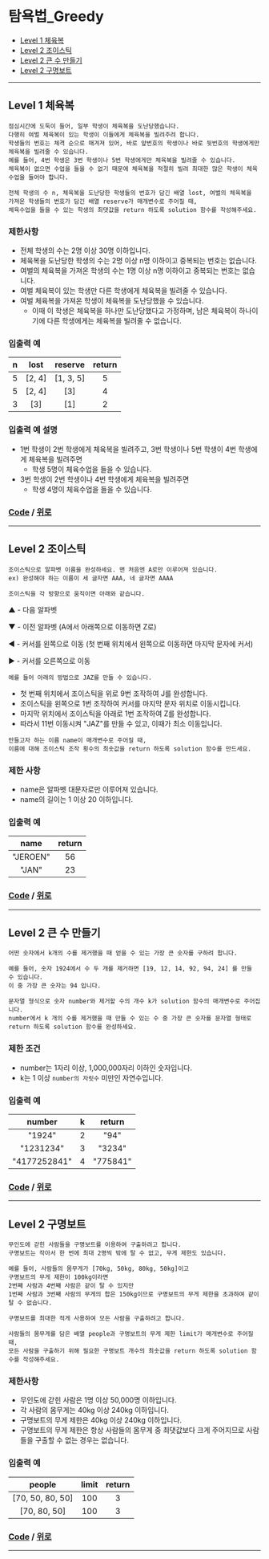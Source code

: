 # 탐욕법_Greedy
* [Level 1 체육복](#Level-1-체육복)
* [Level 2 조이스틱](#Level-2-조이스틱)
* [Level 2 큰 수 만들기](#Level-2-큰-수-만들기)
* [Level 2 구명보트](#Level-2-구명보트)

---

## Level 1 체육복
```
점심시간에 도둑이 들어, 일부 학생이 체육복을 도난당했습니다. 
다행히 여벌 체육복이 있는 학생이 이들에게 체육복을 빌려주려 합니다. 
학생들의 번호는 체격 순으로 매겨져 있어, 바로 앞번호의 학생이나 바로 뒷번호의 학생에게만 체육복을 빌려줄 수 있습니다.
예를 들어, 4번 학생은 3번 학생이나 5번 학생에게만 체육복을 빌려줄 수 있습니다. 
체육복이 없으면 수업을 들을 수 없기 때문에 체육복을 적절히 빌려 최대한 많은 학생이 체육수업을 들어야 합니다.

전체 학생의 수 n, 체육복을 도난당한 학생들의 번호가 담긴 배열 lost, 여벌의 체육복을 가져온 학생들의 번호가 담긴 배열 reserve가 매개변수로 주어질 때, 
체육수업을 들을 수 있는 학생의 최댓값을 return 하도록 solution 함수를 작성해주세요.
```

### 제한사항
* 전체 학생의 수는 2명 이상 30명 이하입니다.
* 체육복을 도난당한 학생의 수는 2명 이상 n명 이하이고 중복되는 번호는 없습니다.
* 여벌의 체육복을 가져온 학생의 수는 1명 이상 n명 이하이고 중복되는 번호는 없습니다.
* 여벌 체육복이 있는 학생만 다른 학생에게 체육복을 빌려줄 수 있습니다.
* 여벌 체육복을 가져온 학생이 체육복을 도난당했을 수 있습니다.
  * 이때 이 학생은 체육복을 하나만 도난당했다고 가정하며, 남은 체육복이 하나이기에 다른 학생에게는 체육복을 빌려줄 수 없습니다.
  
### 입출력 예
n | lost | reserve | return |
:---: | :---: | :---: | :---: |
5 | [2, 4] | [1, 3, 5] | 5
5 | [2, 4] | [3] | 4
3 | [3] | [1] | 2

### 입출력 예 설명
* 1번 학생이 2번 학생에게 체육복을 빌려주고, 3번 학생이나 5번 학생이 4번 학생에게 체육복을 빌려주면
  * 학생 5명이 체육수업을 들을 수 있습니다.
* 3번 학생이 2번 학생이나 4번 학생에게 체육복을 빌려주면
  * 학생 4명이 체육수업을 들을 수 있습니다.

### [Code](https://github.com/taki0112/coding_practice/blob/master/src/%ED%83%90%EC%9A%95%EB%B2%95(Greedy)/Level_1_%EC%B2%B4%EC%9C%A1%EB%B3%B5.py) / [위로](#탐욕법_Greedy)

---

## Level 2 조이스틱
```
조이스틱으로 알파벳 이름을 완성하세요. 맨 처음엔 A로만 이루어져 있습니다.
ex) 완성해야 하는 이름이 세 글자면 AAA, 네 글자면 AAAA

조이스틱을 각 방향으로 움직이면 아래와 같습니다.
```

▲ - 다음 알파벳

▼ - 이전 알파벳 (A에서 아래쪽으로 이동하면 Z로)

◀ - 커서를 왼쪽으로 이동 (첫 번째 위치에서 왼쪽으로 이동하면 마지막 문자에 커서)

▶ - 커서를 오른쪽으로 이동

```
예를 들어 아래의 방법으로 JAZ를 만들 수 있습니다.
```
* 첫 번째 위치에서 조이스틱을 위로 9번 조작하여 J를 완성합니다.
* 조이스틱을 왼쪽으로 1번 조작하여 커서를 마지막 문자 위치로 이동시킵니다.
* 마지막 위치에서 조이스틱을 아래로 1번 조작하여 Z를 완성합니다.
* 따라서 11번 이동시켜 "JAZ"를 만들 수 있고, 이때가 최소 이동입니다.

```
만들고자 하는 이름 name이 매개변수로 주어질 때, 
이름에 대해 조이스틱 조작 횟수의 최솟값을 return 하도록 solution 함수를 만드세요.
```

### 제한 사항
* name은 알파벳 대문자로만 이루어져 있습니다.
* name의 길이는 1 이상 20 이하입니다.

### 입출력 예
name | return |
:---: | :---: |
"JEROEN" | 56
"JAN" | 23

### [Code](https://github.com/taki0112/coding_practice/blob/master/src/%ED%83%90%EC%9A%95%EB%B2%95(Greedy)/Level_2_%EC%A1%B0%EC%9D%B4%EC%8A%A4%ED%8B%B1.py) / [위로](#탐욕법_Greedy)

---

## Level 2 큰 수 만들기
```
어떤 숫자에서 k개의 수를 제거했을 때 얻을 수 있는 가장 큰 숫자를 구하려 합니다.

예를 들어, 숫자 1924에서 수 두 개를 제거하면 [19, 12, 14, 92, 94, 24] 를 만들 수 있습니다. 
이 중 가장 큰 숫자는 94 입니다.

문자열 형식으로 숫자 number와 제거할 수의 개수 k가 solution 함수의 매개변수로 주어집니다. 
number에서 k 개의 수를 제거했을 때 만들 수 있는 수 중 가장 큰 숫자를 문자열 형태로 return 하도록 solution 함수를 완성하세요.
```

### 제한 조건
* number는 1자리 이상, 1,000,000자리 이하인 숫자입니다.
* k는 1 이상 `number의 자릿수` 미만인 자연수입니다.


### 입출력 예
number | k | return
:---: | :---: | :---: |
"1924" | 2 | "94"
"1231234" | 3 | "3234"
"4177252841" | 4 | "775841"

### [Code](https://github.com/taki0112/coding_practice/blob/master/src/%ED%83%90%EC%9A%95%EB%B2%95(Greedy)/Level_2_%ED%81%B0%20%EC%88%98%20%EB%A7%8C%EB%93%A4%EA%B8%B0.py) / [위로](#탐욕법_Greedy)

---

## Level 2 구명보트
```
무인도에 갇힌 사람들을 구명보트를 이용하여 구출하려고 합니다. 
구명보트는 작아서 한 번에 최대 2명씩 밖에 탈 수 없고, 무게 제한도 있습니다.

예를 들어, 사람들의 몸무게가 [70kg, 50kg, 80kg, 50kg]이고 
구명보트의 무게 제한이 100kg이라면 
2번째 사람과 4번째 사람은 같이 탈 수 있지만 
1번째 사람과 3번째 사람의 무게의 합은 150kg이므로 구명보트의 무게 제한을 초과하여 같이 탈 수 없습니다.

구명보트를 최대한 적게 사용하여 모든 사람을 구출하려고 합니다.

사람들의 몸무게를 담은 배열 people과 구명보트의 무게 제한 limit가 매개변수로 주어질 때, 
모든 사람을 구출하기 위해 필요한 구명보트 개수의 최솟값을 return 하도록 solution 함수를 작성해주세요.
```

### 제한사항
* 무인도에 갇힌 사람은 1명 이상 50,000명 이하입니다.
* 각 사람의 몸무게는 40kg 이상 240kg 이하입니다.
* 구명보트의 무게 제한은 40kg 이상 240kg 이하입니다.
* 구명보트의 무게 제한은 항상 사람들의 몸무게 중 최댓값보다 크게 주어지므로 사람들을 구출할 수 없는 경우는 없습니다.

### 입출력 예
people | limit | return
:---: | :---: | :---: |
[70, 50, 80, 50] | 100 | 3
[70, 80, 50] | 100 | 3

### [Code](https://github.com/taki0112/coding_practice/blob/master/src/%ED%83%90%EC%9A%95%EB%B2%95(Greedy)/Level_2_%EA%B5%AC%EB%AA%85%EB%B3%B4%ED%8A%B8.py) / [위로](#탐욕법_Greedy)

---
